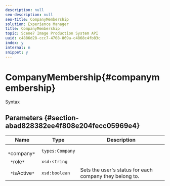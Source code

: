 ```yaml
---
description: null
seo-description: null
seo-title: CompanyMembership
solution: Experience Manager
title: CompanyMembership
topic: Scene7 Image Production System API
uuid: c4886d28-ccc7-4708-869a-c4868c4fb83c
index: y
internal: n
snippet: y
---
```


# CompanyMembership{#companymembership}

 Syntax 

## Parameters {#section-abad828382ee4f808e204fecc05969e4}

|  Name  | Type  | Description  |
|---|---|---|
|  ` *`company`*`  | `types:Company`  | |
|  ` *`role`*`  | `xsd:string`  | |
|  ` *`isActive`*`  | `xsd:boolean`  | Sets the user's status for each company they belong to.  |

